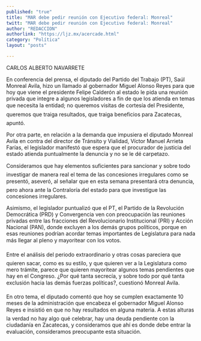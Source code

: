```yaml
---
published: "true"
title: "MAR debe pedir reunión con Ejecutivo federal: Monreal"
twitt: "MAR debe pedir reunión con Ejecutivo federal: Monreal"
author: "REDACCION"
authorlink: "https://ljz.mx/acercade.html"
category: "Política"
layout: "posts"

---
```



  CARLOS ALBERTO NAVARRETE



  En conferencia del prensa, el diputado del Partido del Trabajo (PT), Saúl Monreal Avila, hizo un llamado al gobernador Miguel Alonso Reyes para que hoy que viene el presidente Felipe Calderón al estado le pida una reunión privada que integre a algunos legisladores a fin de que los atienda en temas que necesita la entidad; no queremos visitas de cortesía del Presidente, queremos que traiga resultados, que traiga beneficios para Zacatecas, apuntó.



  Por otra parte, en relación a la demanda que impusiera el diputado Monreal Avila en contra del director de Tránsito y Vialidad, Víctor Manuel Arrieta Farías, el legislador manifestó que espera que el procurador de justicia del estado atienda puntualmente la denuncia y no se le dé carpetazo.



  Consideramos que hay elementos suficientes para sancionar y sobre todo investigar de manera real el tema de las concesiones irregulares como se presentó, aseveró, al señalar que en esta semana presentará otra denuncia, pero ahora ante la Contraloría del estado para que investigue las concesiones irregulares.



  Asimismo, el legislador puntualizó que el PT, el Partido de la Revolución Democrática (PRD) y Convergencia ven con preocupación las reuniones privadas entre las fracciones del Revolucionario Institucional (PRI) y Acción Nacional (PAN), donde excluyen a los demás grupos políticos, porque en esas reuniones podrían acordar temas importantes de Legislatura para nada más llegar al pleno y mayoritear con los votos.



  Entre el análisis del periodo extraordinario y otras cosas pareciera que quieren sacar, como es su estilo, y que quieren ver a la Legislatura como mero trámite, parece que quieren mayoritear algunos temas pendientes que hay en el Congreso. ¿Por qué tanta secrecía, y sobre todo por qué tanta exclusión hacia las demás fuerzas políticas?, cuestionó Monreal Avila.



  En otro tema, el diputado comentó que hoy se cumplen exactamente 10 meses de la administración que encabeza el gobernador Miguel Alonso Reyes e insistió en que no hay resultados en alguna materia. A estas alturas la verdad no hay algo qué celebrar, hay una deuda pendiente con la ciudadanía en Zacatecas, y consideramos que ahí es donde debe entrar la evaluación, consideramos preocupante esta situación.

